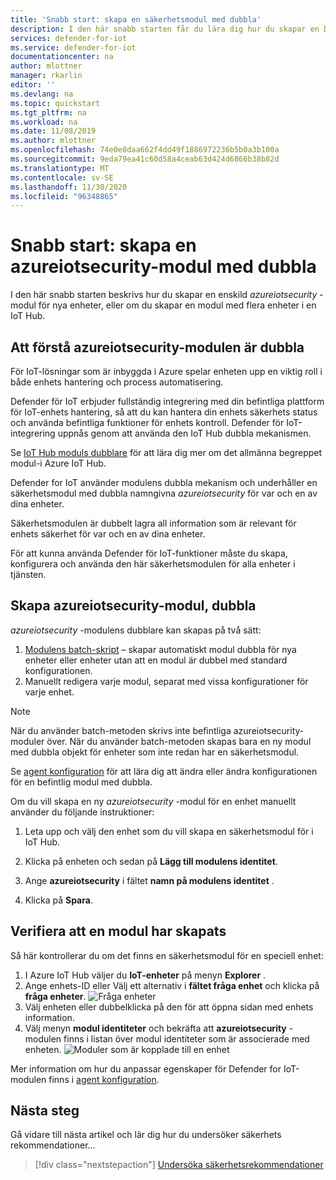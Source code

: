 ```yaml
---
title: 'Snabb start: skapa en säkerhetsmodul med dubbla'
description: I den här snabb starten får du lära dig hur du skapar en Defender för IoT-modul med dubbla för användning med Azure Defender för IoT.
services: defender-for-iot
ms.service: defender-for-iot
documentationcenter: na
author: mlottner
manager: rkarlin
editor: ''
ms.devlang: na
ms.topic: quickstart
ms.tgt_pltfrm: na
ms.workload: na
ms.date: 11/08/2019
ms.author: mlottner
ms.openlocfilehash: 74e0e8daa662f4dd49f1886972236b5b0a3b100a
ms.sourcegitcommit: 9eda79ea41c60d58a4ceab63d424d6866b38b82d
ms.translationtype: MT
ms.contentlocale: sv-SE
ms.lasthandoff: 11/30/2020
ms.locfileid: "96348865"
---
```

# <a name="quickstart-create-an-azureiotsecurity-module-twin"></a>Snabb start: skapa en azureiotsecurity-modul med dubbla

I den här snabb starten beskrivs hur du skapar en enskild _azureiotsecurity_ -modul för nya enheter, eller om du skapar en modul med flera enheter i en IoT Hub.

## <a name="understanding-azureiotsecurity-module-twins"></a>Att förstå azureiotsecurity-modulen är dubbla

För IoT-lösningar som är inbyggda i Azure spelar enheten upp en viktig roll i både enhets hantering och process automatisering.

Defender för IoT erbjuder fullständig integrering med din befintliga plattform för IoT-enhets hantering, så att du kan hantera din enhets säkerhets status och använda befintliga funktioner för enhets kontroll.
Defender för IoT-integrering uppnås genom att använda den IoT Hub dubbla mekanismen.

Se [IoT Hub moduls dubblare](../iot-hub/iot-hub-devguide-module-twins.md) för att lära dig mer om det allmänna begreppet modul-i Azure IoT Hub.

Defender for IoT använder modulens dubbla mekanism och underhåller en säkerhetsmodul med dubbla namngivna _azureiotsecurity_ för var och en av dina enheter.

Säkerhetsmodulen är dubbelt lagra all information som är relevant för enhets säkerhet för var och en av dina enheter.

För att kunna använda Defender för IoT-funktioner måste du skapa, konfigurera och använda den här säkerhetsmodulen för alla enheter i tjänsten.

## <a name="create-azureiotsecurity-module-twin"></a>Skapa azureiotsecurity-modul, dubbla

_azureiotsecurity_ -modulens dubblare kan skapas på två sätt:

1. [Modulens batch-skript](https://aka.ms/iot-security-github-create-module) – skapar automatiskt modul dubbla för nya enheter eller enheter utan att en modul är dubbel med standard konfigurationen.
1. Manuellt redigera varje modul, separat med vissa konfigurationer för varje enhet.

>[!NOTE]
> När du använder batch-metoden skrivs inte befintliga azureiotsecurity-moduler över. När du använder batch-metoden skapas bara en ny modul med dubbla objekt för enheter som inte redan har en säkerhetsmodul.

Se [agent konfiguration](how-to-agent-configuration.md) för att lära dig att ändra eller ändra konfigurationen för en befintlig modul med dubbla.

Om du vill skapa en ny _azureiotsecurity_ -modul för en enhet manuellt använder du följande instruktioner:

1. Leta upp och välj den enhet som du vill skapa en säkerhetsmodul för i IoT Hub.
1. Klicka på enheten och sedan på **Lägg till modulens identitet**.
1. Ange **azureiotsecurity** i fältet **namn på modulens identitet** .

1. Klicka på **Spara**.

## <a name="verify-creation-of-a-module-twin"></a>Verifiera att en modul har skapats

Så här kontrollerar du om det finns en säkerhetsmodul för en speciell enhet:

1. I Azure IoT Hub väljer du **IoT-enheter** på menyn **Explorer** .
1. Ange enhets-ID eller Välj ett alternativ i **fältet fråga enhet** och klicka på **fråga enheter**.
    ![Fråga enheter](./media/quickstart/verify-security-module-twin.png)
1. Välj enheten eller dubbelklicka på den för att öppna sidan med enhets information.
1. Välj menyn **modul identiteter** och bekräfta att **azureiotsecurity** -modulen finns i listan över modul identiteter som är associerade med enheten.
    ![Moduler som är kopplade till en enhet](./media/quickstart/verify-security-module-twin-3.png)

Mer information om hur du anpassar egenskaper för Defender for IoT-modulen finns i [agent konfiguration](how-to-agent-configuration.md).

## <a name="next-steps"></a>Nästa steg

Gå vidare till nästa artikel och lär dig hur du undersöker säkerhets rekommendationer...

> [!div class="nextstepaction"]
> [Undersöka säkerhetsrekommendationer](quickstart-investigate-security-recommendations.md)